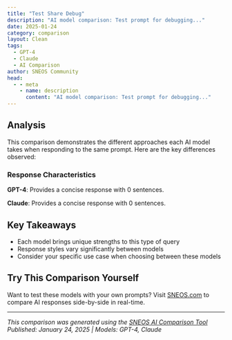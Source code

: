 ```yaml
---
title: "Test Share Debug"
description: "AI model comparison: Test prompt for debugging..."
date: 2025-01-24
category: comparison
layout: Clean
tags:
  - GPT-4
  - Claude
  - AI Comparison
author: SNEOS Community
head:
  - - meta
    - name: description
      content: "AI model comparison: Test prompt for debugging..."
---
```


<ChatComparison
  title="Test Share Debug"
  prompt="Test prompt for debugging"
  :responses='{
    "GPT-4": "This is a test response from GPT-4",
    "Claude": "This is a test response from Claude"
  }'
  published-date="16:00"
/>

## Analysis

This comparison demonstrates the different approaches each AI model takes when responding to the same prompt. Here are the key differences observed:

### Response Characteristics

**GPT-4**: Provides a concise response with 0 sentences. 

**Claude**: Provides a concise response with 0 sentences. 

## Key Takeaways

- Each model brings unique strengths to this type of query
- Response styles vary significantly between models
- Consider your specific use case when choosing between these models

## Try This Comparison Yourself

Want to test these models with your own prompts? Visit [SNEOS.com](https://sneos.com) to compare AI responses side-by-side in real-time.

---

*This comparison was generated using the [SNEOS AI Comparison Tool](https://sneos.com)*
*Published: January 24, 2025 | Models: GPT-4, Claude*
